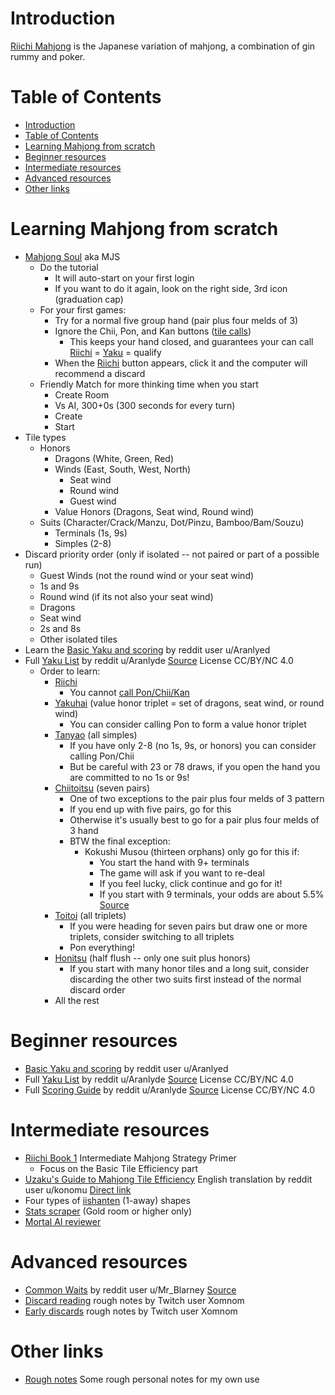 # Introduction
[Riichi Mahjong](https://riichi.wiki/Main_Page) is the Japanese variation of mahjong, a combination of gin rummy and poker.

# Table of Contents
- [Introduction](#introduction)
- [Table of Contents](#table-of-contents)
- [Learning Mahjong from scratch](#learning-mahjong-from-scratch)
- [Beginner resources](#beginner-resources)
- [Intermediate resources](#intermediate-resources)
- [Advanced resources](#advanced-resources)
- [Other links](#other-links)

# Learning Mahjong from scratch
* [Mahjong Soul](https://mahjongsoul.yo-star.com) aka MJS
  * Do the tutorial
    * It will auto-start on your first login
    * If you want to do it again, look on the right side, 3rd icon (graduation cap)
  * For your first games:
    *  Try for a normal five group hand (pair plus four melds of 3)
    *  Ignore the Chii, Pon, and Kan buttons ([tile calls](https://riichi.wiki/Naki#Tile_calls))
       *  This keeps your hand closed, and guarantees your can call [Riichi](https://riichi.wiki/Riichi) = [Yaku](https://riichi.wiki/Yaku) = qualify
    *  When the [Riichi](https://riichi.wiki/Riichi) button appears, click it and the computer will recommend a discard
  * Friendly Match for more thinking time when you start
    * Create Room
    * Vs AI, 300+0s (300 seconds for every turn)
    * Create
    * Start
* Tile types
  * Honors
    * Dragons (White, Green, Red)
    * Winds (East, South, West, North)
      * Seat wind
      * Round wind
      * Guest wind
    * Value Honors (Dragons, Seat wind, Round wind)
  * Suits (Character/Crack/Manzu, Dot/Pinzu, Bamboo/Bam/Souzu)
    * Terminals (1s, 9s)
    * Simples (2-8)
* Discard priority order (only if isolated -- not paired or part of a possible run)
  * Guest Winds (not the round wind or your seat wind)
  * 1s and 9s
  * Round wind (if its not also your seat wind)
  * Dragons
  * Seat wind
  * 2s and 8s
  * Other isolated tiles
* Learn the [Basic Yaku and scoring](media/Riichi%20Mahjong%20simplified.pdf) by reddit user u/Aranlyed
* Full [Yaku List](media/Riichi%20Mahjong%20Yaku%20List.png) by reddit u/Aranlyde [Source](https://www.reddit.com/r/Mahjong/comments/l5b221/riichi_mahjong_cheat_sheet_1_page_pdf_or_images/) License CC/BY/NC 4.0
  * Order to learn:
    * [Riichi](https://riichi.wiki/Riichi)
      * You cannot [call Pon/Chii/Kan](https://riichi.wiki/Naki#Tile_calls)
    * [Yakuhai](https://riichi.wiki/Yakuhai) (value honor triplet = set of dragons, seat wind, or round wind)
      * You can consider calling Pon to form a value honor triplet
    * [Tanyao](https://riichi.wiki/Tanyao) (all simples) 
      * If you have only 2-8 (no 1s, 9s, or honors) you can consider calling Pon/Chii
      * But be careful with 23 or 78 draws, if you open the hand you are committed to no 1s or 9s!
    * [Chiitoitsu](https://riichi.wiki/Chiitoitsu) (seven pairs)
      * One of two exceptions to the pair plus four melds of 3 pattern
      * If you end up with five pairs, go for this
      * Otherwise it's usually best to go for a pair plus four melds of 3 hand
      * BTW the final exception:
        * Kokushi Musou (thirteen orphans) only go for this if:
          * You start the hand with 9+ terminals
          * The game will ask if you want to re-deal
          * If you feel lucky, click continue and go for it!
          * If you start with 9 terminals, your odds are about 5.5% [Source](https://osamuko.com/i-told-you-not-to-go-for-kokushi/)
    * [Toitoi](https://riichi.wiki/Toitoihou) (all triplets)
      * If you were heading for seven pairs but draw one or more triplets, consider switching to all triplets
      * Pon everything!
    * [Honitsu](https://riichi.wiki/Honiisou) (half flush -- only one suit plus honors)
      * If you start with many honor tiles and a long suit, consider discarding the other two suits first instead of the normal discard order
    * All the rest

# Beginner resources
* [Basic Yaku and scoring](media/Riichi%20Mahjong%20simplified.pdf) by reddit user u/Aranlyed
* Full [Yaku List](media/Riichi%20Mahjong%20Yaku%20List.png) by reddit u/Aranlyde [Source](https://www.reddit.com/r/Mahjong/comments/l5b221/riichi_mahjong_cheat_sheet_1_page_pdf_or_images/) License CC/BY/NC 4.0
* Full [Scoring Guide](media/Riichi%20Mahjong%20Scoring%20Guide.png) by reddit u/Aranlyde [Source](https://www.reddit.com/r/Mahjong/comments/l5b221/riichi_mahjong_cheat_sheet_1_page_pdf_or_images/) License CC/BY/NC 4.0

# Intermediate resources
* [Riichi Book 1](https://dainachiba.github.io/RiichiBooks/) Intermediate Mahjong Strategy Primer
  * Focus on the Basic Tile Efficiency part
* [Uzaku's Guide to Mahjong Tile Efficiency](https://www.reddit.com/r/Mahjong/comments/tv950t/uzakus_guide_to_mahjong_tile_efficiency_english) English translation by reddit user u/konomu [Direct link](https://drive.google.com/file/d/1ApHp2Dm-3dkEQTEAnmfTsk8J6OaH8d4G/view?usp=sharing)
* Four types of [iishanten](https://www.youtube.com/watch?v=mKEOEWEc5JE&ab_channel=%E3%81%86%E3%81%AB%E4%B8%B8%E9%BA%BB%E9%9B%80%E3%81%A1%E3%82%83%E3%82%93%E3%81%AD%E3%82%8B) (1-away) shapes
* [Stats scraper](https://amae-koromo.sapk.ch) (Gold room or higher only)
* [Mortal AI reviewer](https://mjai.ekyu.moe)

# Advanced resources
* [Common Waits](media/Common_Waits.png) by reddit user u/Mr_Blarney [Source](https://cdn.discordapp.com/attachments/560284657229234196/1059251851033313350/Common_Waits.png)    
* [Discard reading](https://rentry.co/8gmub) rough notes by Twitch user Xomnom
* [Early discards](https://rentry.co/shha7) rough notes by Twitch user Xomnom

# Other links
* [Rough notes](rough_notes.md) Some rough personal notes for my own use